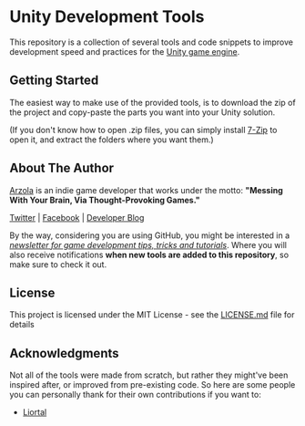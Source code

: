 # Unity Development Tools
This repository is a collection of several tools and code snippets to improve development speed and practices for the [Unity game engine](https://unity3d.com/).

## Getting Started

The easiest way to make use of the provided tools, is to download the zip of the project and copy-paste the parts you want into your Unity solution.

(If you don't know how to open .zip files, you can simply install [7-Zip](http://www.7-zip.org/) to open it, and extract the folders where you want them.)

## About The Author

[Arzola](http://heisarzola.com) is an indie game developer that works under the motto: 
**"Messing With Your Brain, Via Thought-Provoking Games."**

[Twitter](https://twitter.com/heisarzola/)
 | [Facebook](https://www.facebook.com/heisarzola/)
 | [Developer Blog](http://heisarzola.com/devblog/)
 
 By the way, considering you are using GitHub, you might be interested in a 
 [*newsletter for game development tips, tricks and tutorials*](https://heisarzola.us16.list-manage.com/subscribe?u=711c0d50be32d6a5eca3ccb18&id=43d6d70f28). Where you will also receive notifications **when new tools are added to this repository**, so make sure to check it out.

## License

This project is licensed under the MIT License - see the [LICENSE.md](LICENSE.md) file for details

## Acknowledgments

Not all of the tools were made from scratch, but rather they might've been inspired after, or improved from pre-existing code.
So here are some people you can personally thank for their own contributions if you want to:

* [Liortal](https://github.com/liortal53/)
